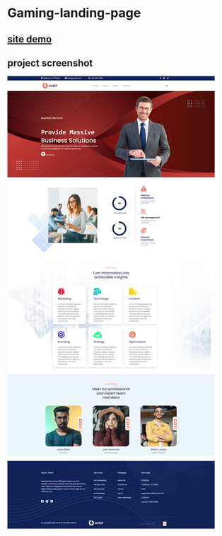 # Gaming-landing-page

## [site demo](https://khalilhasan23.github.io/Corporate-Business-landing-page/)


## project screenshot
![](https://github.com/khalilhasan23/Corporate-Business-landing-page/blob/main/screenshot.png)

